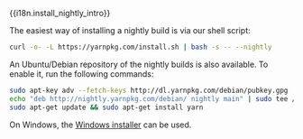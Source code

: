 {{i18n.install_nightly_intro}}

The easiest way of installing a nightly build is via our shell script:
```sh
curl -o- -L https://yarnpkg.com/install.sh | bash -s -- --nightly
```

An Ubuntu/Debian repository of the nightly builds is also available. To enable it, run the following commands:
```sh
sudo apt-key adv --fetch-keys http://dl.yarnpkg.com/debian/pubkey.gpg
echo "deb http://nightly.yarnpkg.com/debian/ nightly main" | sudo tee /etc/apt/sources.list.d/yarn-nightly.list
sudo apt-get update && sudo apt-get install yarn
```

On Windows, the [Windows installer](https://nightly.yarnpkg.com/latest.msi) can be used.
